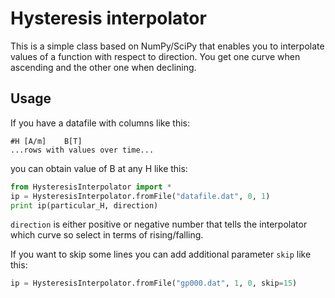 Hysteresis interpolator
=======================
This is a simple class based on NumPy/SciPy that enables you to interpolate
values of a function with respect to direction. You get one curve when ascending
and the other one when declining.

Usage
-----

If you have a datafile with columns like this:

	#H [A/m]	B[T]
	...rows with values over time...

you can obtain value of B at any H like this:
```python
from HysteresisInterpolator import *
ip = HysteresisInterpolator.fromFile("datafile.dat", 0, 1)
print ip(particular_H, direction)
```
`direction` is either positive or negative number that tells the interpolator
which curve so select in terms of rising/falling.

If you want to skip some lines you can add additional parameter `skip` like this:
```python
ip = HysteresisInterpolator.fromFile("gp000.dat", 1, 0, skip=15)
```

